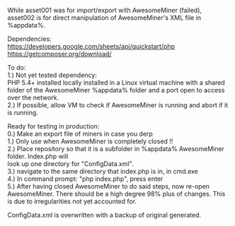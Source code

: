While asset001 was for import/export with AwesomeMiner (failed), asset002 is for direct manipulation of AwesomeMiner's XML file in %appdata%.  

Dependencies:  
https://developers.google.com/sheets/api/quickstart/php  
https://getcomposer.org/download/  

To do:  
1.) Not yet tested dependency:  
PHP 5.4+ installed locally installed in a Linux virtual machine with a shared folder of the AwesomeMiner %appdata% folder and a port open to access over the network.  
2.) If possible, allow VM to check if AwesomeMiner is running and abort if it is running.  

Ready for testing in production:  
0.) Make an export file of miners in case you derp  
1.) Only use when AwesomeMiner is completely closed !!  
2.) Place repository so that it is a subfolder in %appdata% AwesomeMiner folder. Index.php will  
look up one directory for "ConfigData.xml".  
3.) navigate to the same directory that index.php is in, in cmd.exe  
4.) In command prompt: "php index.php", press enter  
5.) After having closed AwesomeMiner to do said steps, now re-open AwesomeMiner. There should be a high  degree  98% plus of changes. This is due to irregularities not yet accounted for.  
  
ConfigData.xml is overwritten with a backup of original generated.